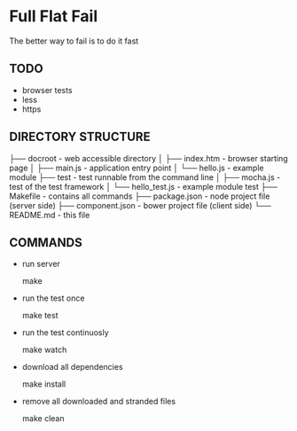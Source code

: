 Full Flat Fail
==============

The better way to fail is to do it fast

TODO
----

* browser tests
* less
* https

DIRECTORY STRUCTURE
-------------------

├── docroot             - web accessible directory
│   ├── index.htm       - browser starting page
│   ├── main.js         - application entry point
│   └── hello.js        - example module
├── test                - test runnable from the command line
│   ├── mocha.js        - test of the test framework
│   └── hello_test.js   - example module test
├── Makefile            - contains all commands
├── package.json        - node project file (server side)
├── component.json      - bower project file (client side)
└── README.md           - this file

COMMANDS
--------

* run server

    make

* run the test once

    make test

* run the test continuosly

    make watch

* download all dependencies

    make install

* remove all downloaded and stranded files

    make clean

